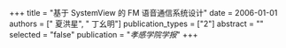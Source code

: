 +++
title = "基于 SystemView 的 FM 语音通信系统设计"
date = 2006-01-01
authors = [" 夏洪星", " 丁幺明"]
publication_types = ["2"]
abstract = ""
selected = "false"
publication = "*孝感学院学报*"
+++

